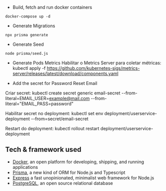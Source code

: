 

- Build, fetch and run docker containers
```
docker-compose up -d
```

- Generate Migrations
```
npx prisma generate
```

- Generate Seed
```
node prisma/seed.js
```

- Generate Pods Metrics
Habilitar o Metrics Server para coletar métricas:
kubectl apply -f https://github.com/kubernetes-sigs/metrics-server/releases/latest/download/components.yaml

- Add the secret for Password Reset Email

Criar secret:
kubectl create secret generic email-secret --from-literal=EMAIL_USER=example@mail.com --from-literal="EMAIL_PASS=password"

Habilitar secret no deployment:
kubectl set env deployment/userservice-deployment --from=secret/email-secret

Restart do deployment:
kubectl rollout restart deployment/userservice-deployment  


## Tech & framework used
- [Docker](https://www.docker.com/), an open platform for developing, shipping, and running applications
- [Prisma](https://www.prisma.io/), a new kind of ORM for Node.js and Typescript
- [Express](https://expressjs.com/) a fast unopinionated, minimalist web framework for Node.js
- [PostgreSQL](https://www.postgresql.org/), an open source relational database
